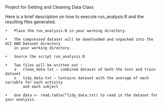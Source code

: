 
Project for Getting and Cleaning Data Class

Here is a brief description on how to execute run_analysis.R and the resulting files generated.

	•	Place the run_analysis.R in your working directory.

	•	The compressed dataset will be downloaded and unpacked into the UCI HAR Dataset directory
		in your working directory.

	•	Source the script run_analysis.R

	•	Two files will be written out :
		o	clean_data.txt – combined dataset of both the test and train dataset
		o	tidy_data.txt – Contains dataset with the average of each variable for each activity
			and each subject
		
	•	Use data <- read.table(“tidy_data.txt) to read in the dataset for your analysis.
